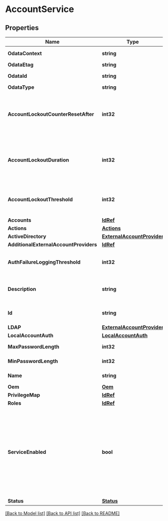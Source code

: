 # AccountService

## Properties
Name | Type | Description | Notes
------------ | ------------- | ------------- | -------------
**OdataContext** | **string** | The OData description of a payload. | [optional] 
**OdataEtag** | **string** | The current ETag of the resource. | [optional] 
**OdataId** | **string** | The unique identifier for a resource. | 
**OdataType** | **string** | The type of a resource. | 
**AccountLockoutCounterResetAfter** | **int32** | The interval of time in seconds between the last failed login attempt and reset of the lockout threshold counter. This value must be less than or equal to AccountLockoutDuration. Reset sets the counter to zero. | [optional] 
**AccountLockoutDuration** | **int32** | The time in seconds an account is locked out. The value must be greater than or equal to the value of the AccountLockoutCounterResetAfter property. If set to 0, no lockout occurs. | [optional] 
**AccountLockoutThreshold** | **int32** | The number of failed login attempts allowed before a user account is locked for a specified duration. A value of 0 means it is never locked. | [optional] 
**Accounts** | [**IdRef**](idRef.md) |  | [optional] 
**Actions** | [**Actions**](Actions.md) |  | [optional] 
**ActiveDirectory** | [**ExternalAccountProvider**](ExternalAccountProvider.md) |  | [optional] 
**AdditionalExternalAccountProviders** | [**IdRef**](idRef.md) |  | [optional] 
**AuthFailureLoggingThreshold** | **int32** | The number of authorization failures allowed before the failure attempt is logged to the manager log. | [optional] 
**Description** | **string** | Provides a description of this resource and is used for commonality  in the schema definitions. | [optional] 
**Id** | **string** | Uniquely identifies the resource within the collection of like resources. | 
**LDAP** | [**ExternalAccountProvider**](ExternalAccountProvider.md) |  | [optional] 
**LocalAccountAuth** | [**LocalAccountAuth**](LocalAccountAuth.md) |  | [optional] 
**MaxPasswordLength** | **int32** | The maximum password length for this service. | [optional] 
**MinPasswordLength** | **int32** | The minimum password length for this service. | [optional] 
**Name** | **string** | The name of the resource or array element. | 
**Oem** | [**Oem**](Oem.md) |  | [optional] 
**PrivilegeMap** | [**IdRef**](idRef.md) |  | [optional] 
**Roles** | [**IdRef**](idRef.md) |  | [optional] 
**ServiceEnabled** | **bool** | Indicates whether this service is enabled.  If set to false, the AccountService is disabled.  This means no users can be created, deleted or modified.  Any service attempting to access the AccountService resource (for example, the Session Service) will fail.  New sessions cannot be started when the service is disabled. However, established sessions may still continue operating. This does not affect Basic AUTH connections. | [optional] 
**Status** | [**Status**](Status.md) |  | [optional] 

[[Back to Model list]](../README.md#documentation-for-models) [[Back to API list]](../README.md#documentation-for-api-endpoints) [[Back to README]](../README.md)



